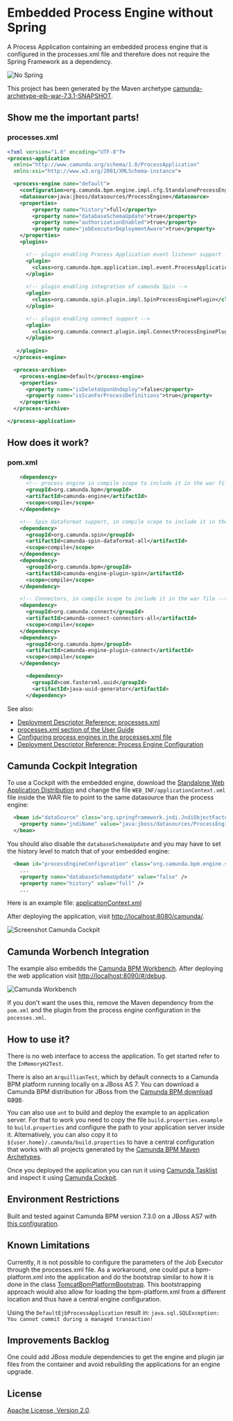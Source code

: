 # Embedded Process Engine without Spring
A Process Application containing an embedded process engine that is configured in the processes.xml file and therefore does not require the Spring Framework as a dependency.

![No Spring](Spring_Logo-striked-through.png)

This project has been generated by the Maven archetype
[camunda-archetype-ejb-war-7.3.1-SNAPSHOT](http://docs.camunda.org/latest/guides/user-guide/#process-applications-maven-project-templates-archetypes).

## Show me the important parts!

### processes.xml
```xml
<?xml version="1.0" encoding="UTF-8"?>
<process-application
  xmlns="http://www.camunda.org/schema/1.0/ProcessApplication"
  xmlns:xsi="http://www.w3.org/2001/XMLSchema-instance">

  <process-engine name="default">
    <configuration>org.camunda.bpm.engine.impl.cfg.StandaloneProcessEngineConfiguration</configuration>
    <datasource>java:jboss/datasources/ProcessEngine</datasource>
    <properties>
        <property name="history">full</property>
        <property name="databaseSchemaUpdate">true</property>
        <property name="authorizationEnabled">true</property>
        <property name="jobExecutorDeploymentAware">true</property>
    </properties>
    <plugins>

      <!-- plugin enabling Process Application event listener support -->
      <plugin>
        <class>org.camunda.bpm.application.impl.event.ProcessApplicationEventListenerPlugin</class>
      </plugin>
      
      <!-- plugin enabling integration of camunda Spin -->
      <plugin>
        <class>org.camunda.spin.plugin.impl.SpinProcessEnginePlugin</class>
      </plugin>

      <!-- plugin enabling connect support -->
      <plugin>
        <class>org.camunda.connect.plugin.impl.ConnectProcessEnginePlugin</class>
      </plugin>
      
   </plugins>
  </process-engine>

  <process-archive>
    <process-engine>default</process-engine>
    <properties>
      <property name="isDeleteUponUndeploy">false</property>
      <property name="isScanForProcessDefinitions">true</property>
    </properties>
  </process-archive>

</process-application>

```

## How does it work?

### pom.xml
```xml
    <dependency>
      <!-- process engine in compile scope to include it in the war file -->
      <groupId>org.camunda.bpm</groupId>
      <artifactId>camunda-engine</artifactId>
      <scope>compile</scope>
    </dependency>

    <!-- Spin dataformat support, in compile scope to include it in the war file -->
    <dependency>
      <groupId>org.camunda.spin</groupId>
      <artifactId>camunda-spin-dataformat-all</artifactId>
      <scope>compile</scope>
    </dependency>
    <dependency>
      <groupId>org.camunda.bpm</groupId>
      <artifactId>camunda-engine-plugin-spin</artifactId>
      <scope>compile</scope>
    </dependency>

    <!-- Connectors, in compile scope to include it in the war file -->
    <dependency>
      <groupId>org.camunda.connect</groupId>
      <artifactId>camunda-connect-connectors-all</artifactId>
      <scope>compile</scope>
    </dependency>
    <dependency>
      <groupId>org.camunda.bpm</groupId>
      <artifactId>camunda-engine-plugin-connect</artifactId>
      <scope>compile</scope>
    </dependency>

      <dependency>
        <groupId>com.fasterxml.uuid</groupId>
        <artifactId>java-uuid-generator</artifactId>
      </dependency>
```

See also:

 * [Deployment Descriptor Reference: processes.xml](http://docs.camunda.org/latest/api-references/deployment-descriptors/#descriptors-processesxml)
 * [processes.xml section of the User Guide](http://docs.camunda.org/latest/guides/user-guide/#process-applications-the-processesxml-deployment-descriptor)
 * [Configuring process engines in the processes.xml file](http://docs.camunda.org/latest/guides/user-guide/#process-applications-the-processesxml-deployment-descriptor-configuring-process-engines-in-the-processesxml-file)
 * [Deployment Descriptor Reference: Process Engine Configuration](http://docs.camunda.org/latest/api-references/deployment-descriptors/#tags-process-engine-configuration)

## Camunda Cockpit Integration

To use a Cockpit with the embedded engine, download the
[Standalone Web Application Distribution](http://docs.camunda.org/7.3/guides/user-guide/#introduction-download-standalone-web-application-distribution)
and change the file `WEB_INF/applicationContext.xml` file inside the WAR file to point to the same datasource than the process engine:

```xml
  <bean id="dataSource" class="org.springframework.jndi.JndiObjectFactoryBean">
    <property name="jndiName" value="java:jboss/datasources/ProcessEngine"/>
  </bean>
```

You should also disable the `databaseSchemaUpdate` and you may have to set the history level to match that of your embedded engine:

```xml
  <bean id="processEngineConfiguration" class="org.camunda.bpm.engine.spring.SpringProcessEngineConfiguration">
    ...
    <property name="databaseSchemaUpdate" value="false" />
    <property name="history" value="full" />
    ...
```

Here is an example file: [applicationContext.xml](applicationContext.xml)

After deploying the application, visit [http://localhost:8080/camunda/](http://localhost:8080/camunda/).

![Screenshot Camunda Cockpit](screenshot-camunda-cockpit.png)

## Camunda Worbench Integration

The example also embedds the [Camunda BPM Workbench](https://github.com/camunda/camunda-bpm-workbench). After deploying the web application visit [http://localhost:8090/#/debug](http://localhost:8090/#/debug).

![Camunda Workbench](screenshot-camunda-bpm-workbench.png)

If you don't want the uses this, remove the Maven dependency from the `pom.xml` and the plugin from the process engine configuration in the `pocesses.xml`.

## How to use it?
There is no web interface to access the application.
To get started refer to the `InMemoryH2Test`.

There is also an `ArquillianTest`, which by default connects to a
Camunda BPM platform running locally on a JBoss AS 7.
You can download a Camunda BPM distribution for JBoss from the
[Camunda BPM download page](http://camunda.org/download/).

You can also use `ant` to build and deploy the example to an application server.
For that to work you need to copy the file `build.properties.example` to `build.properties`
and configure the path to your application server inside it.
Alternatively, you can also copy it to `${user.home}/.camunda/build.properties`
to have a central configuration that works with all projects generated by the
[Camunda BPM Maven Archetypes](http://docs.camunda.org/latest/guides/user-guide/#process-applications-maven-project-templates-archetypes).

Once you deployed the application you can run it using
[Camunda Tasklist](http://docs.camunda.org/latest/guides/user-guide/#tasklist)
and inspect it using
[Camunda Cockpit](http://docs.camunda.org/latest/guides/user-guide/#cockpit).

## Environment Restrictions
Built and tested against Camunda BPM version 7.3.0 on a JBoss AS7 with [this configuration](standalone.xml).

## Known Limitations
Currently, it is not possible to configure the parameters of the Job Executor through the processes.xml file.
As a workaround, one could put a bpm-platform.xml into the application and do the bootstrap similar to how it is done in the class [TomcatBpmPlatformBootstrap](https://github.com/falko/camunda-bpm-platform/blob/master/engine/src/main/java/org/camunda/bpm/container/impl/tomcat/TomcatBpmPlatformBootstrap.java).
This bootstrapping approach would also allow for loading the bpm-platform.xml from a different location and thus have a central engine configuration.

Using the `DefaultEjbProcessApplication` result in: `java.sql.SQLException: You cannot commit during a managed transaction!`

## Improvements Backlog
One could add JBoss module dependencies to get the engine and plugin jar files from the container and avoid rebuilding the applications for an engine upgrade.

## License
[Apache License, Version 2.0](http://www.apache.org/licenses/LICENSE-2.0).
